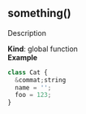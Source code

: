 <a name="something"></a>

## something()
Description

**Kind**: global function  
**Example**  
```js
class Cat {
  &commat;string
  name = '';
  foo = 123;
}
```
